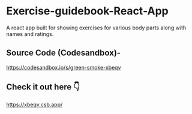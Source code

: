 # Exercise-guidebook-React-App
A react app built for showing exercises for various body parts along with names and ratings.

## Source Code (Codesandbox)-
https://codesandbox.io/s/green-smoke-xbeqv

## Check it out here 👇
https://xbeqv.csb.app/
